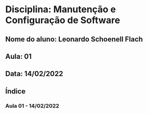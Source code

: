 # Disciplina: Manutenção e Configuração de Software
## Nome do aluno: Leonardo Schoenell Flach
## Aula: 01
## Data: 14/02/2022

## Índice
### Aula 01 - 14/02/2022

